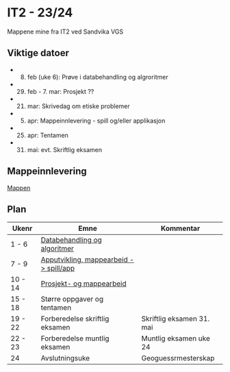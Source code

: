 # IT2 - 23/24
Mappene mine fra IT2 ved Sandvika VGS


## Viktige datoer

- 8. feb (uke 6): Prøve i databehandling og algroritmer
- 29. feb - 7. mar: Prosjekt ??
- 21. mar: Skrivedag om etiske problemer
- 5. apr: Mappeinnlevering - spill og/eller applikasjon
- 25. apr: Tentamen
- 31. mai: evt. Skriftlig eksamen

## Mappeinnlevering
[Mappen](https://github.com/HenrikS-A/IT2-mappeinnlevering)

## Plan

| Ukenr   | Emne                                                                      | Kommentar                 |
| ------- | ------------------------------------------------------------------------- | ------------------------- |
| 1 - 6   | [Databehandling og algoritmer](/1-databehandling-og-algoritmer/readme.md) |                           |
| 7 - 9   | [Apputvikling, mappearbeid -> spill/app](/2-apputvikling/readme.md)       |                           |
| 10 - 14 | [Prosjekt- og mappearbeid](/3-prosjekt-og-mappearbeid/readme.md)          |                           |
| 15 - 18 | Større oppgaver og tentamen                                               |                           |
| 19 - 22 | Forberedelse skriftlig eksamen                                            | Skriftlig eksamen 31. mai |
| 22 - 23 | Forberedelse muntlig eksamen                                              | Muntlig eksamen uke 24    |
| 24      | Avslutningsuke                                                            | Geoguessrmesterskap       |

